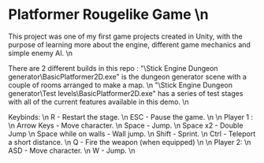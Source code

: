 # Platformer Rougelike Game \n
This project was one of my first game projects created in Unity, with the purpose of learning more about the engine, different game mechanics and simple enemy AI. \n

There are 2 different builds in this repo :
"\Stick Engine Dungeon generator\BasicPlatformer2D.exe" is the dungeon generator scene with a couple of rooms arranged to make a map. \n
"\Stick Engine Dungeon generator\Test levels\BasicPlatformer2D.exe" has a series of test stages with all of the current features available in this demo. \n

Keybinds: \n
R - Restart the stage. \n
ESC - Pause the game. \n
\n
Player 1 : \n
Arrow Keys - Move character. \n
Space - Jump. \n
Space x2 - Double Jump \n
Space while on walls - Wall jump. \n
Shift - Sprint. \n
Ctrl - Teleport a short distance. \n
Q - Fire the weapon (when equipped) \n
\n 
Player 2: \n
ASD - Move character. \n
W - Jump. \n
